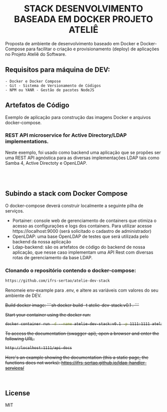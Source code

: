 <h1 align="center">STACK DESENVOLVIMENTO BASEADA EM DOCKER PROJETO ATELIÊ</h1>
Proposta de ambiente de desenvolvimento baseado em Docker e Docker-Compose para facilitar o criação e provisionamento (deploy) de aplicações no Projeto Ateliê do Software.

## Requisitos para máquina de DEV:

    - Docker e Docker Compose
    - Git - Sistema de Versionamento de Códigos
    - NPM ou YANR - Gestão de pacotes NodeJS

## Artefatos de Código
Exemplo de aplicação para construção das imagens Docker e arquivos docker-compose.
### REST API microservice for Active Directory/LDAP implementations.
Neste exemplo, foi usado como backend uma aplicação que se propôes ser uma REST API agnóstica para as diversas implementações LDAP tais como Samba 4, Active Directoty e OpenLDAP.

<br/>
<br/>

## Subindo a stack com Docker Compose
O docker-compose deverá construir localmente a seguinte pilha de serviços.

 * Portainer: console web de gerenciamento de containers que otimiza o acesso as configurações e logs dos containers. Para utilizar acesse https://localhost:9000 (será solicitado o cadastro de administrador)
 * OpenLDAP: uma base OpenLDAP de testes que será utilizada pelo backend da nossa aplicação
 * Ldap-backend: são os artefatos de código do backend de nossa aplicação, que nesse caso implementam uma API Rest com diversas rotas de gerenciamento da base LDAP. 


### Clonando o repositório contendo o docker-compose:

```sh
https://github.com/ifrs-sertao/atelie-dev-stack

```

Renomeie env-example para .env, e altere as variáveis com valores do seu ambiente de DEV.


<strike>
Build docker image:
```sh
docker build -t atelie-dev-stack:v0.1 .
```

Start your container using the docker run:
```sh 
docker container run -d --name atelie-dev-stack:v0.1 -p 1111:1111 atelie-dev-stack
```

To access the documentation (swagger-api), open a browser and enter the following URL.
```sh 
http://localhost:1111/api-docs
```
Here's an example showing the documentation (this a static page, the functions does not works): 
https://ifrs-sertao.github.io/ldap-handler-services/ </strike>

<br/>

## License

MIT
